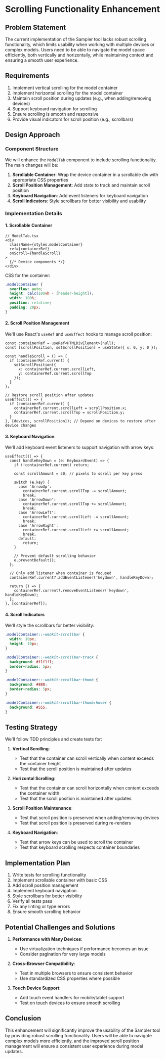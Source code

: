# Scrolling Functionality Enhancement

## Problem Statement
The current implementation of the Sampler tool lacks robust scrolling functionality, which limits usability when working with multiple devices or complex models. Users need to be able to navigate the model space efficiently, both vertically and horizontally, while maintaining context and ensuring a smooth user experience.

## Requirements
1. Implement vertical scrolling for the model container
2. Implement horizontal scrolling for the model container
3. Maintain scroll position during updates (e.g., when adding/removing devices)
4. Support keyboard navigation for scrolling
5. Ensure scrolling is smooth and responsive
6. Provide visual indicators for scroll position (e.g., scrollbars)

## Design Approach

### Component Structure
We will enhance the `ModelTab` component to include scrolling functionality. The main changes will be:

1. **Scrollable Container**: Wrap the device container in a scrollable div with appropriate CSS properties
2. **Scroll Position Management**: Add state to track and maintain scroll position
3. **Keyboard Navigation**: Add event listeners for keyboard navigation
4. **Scroll Indicators**: Style scrollbars for better visibility and usability

### Implementation Details

#### 1. Scrollable Container
```tsx
// ModelTab.tsx
<div 
  className={styles.modelContainer} 
  ref={containerRef}
  onScroll={handleScroll}
>
  {/* Device components */}
</div>
```

CSS for the container:
```css
.modelContainer {
  overflow: auto;
  height: calc(100vh - [header-height]);
  width: 100%;
  position: relative;
  padding: 20px;
}
```

#### 2. Scroll Position Management
We'll use React's `useRef` and `useEffect` hooks to manage scroll position:

```tsx
const containerRef = useRef<HTMLDivElement>(null);
const [scrollPosition, setScrollPosition] = useState({ x: 0, y: 0 });

const handleScroll = () => {
  if (containerRef.current) {
    setScrollPosition({
      x: containerRef.current.scrollLeft,
      y: containerRef.current.scrollTop
    });
  }
};

// Restore scroll position after updates
useEffect(() => {
  if (containerRef.current) {
    containerRef.current.scrollLeft = scrollPosition.x;
    containerRef.current.scrollTop = scrollPosition.y;
  }
}, [devices, scrollPosition]); // Depend on devices to restore after device changes
```

#### 3. Keyboard Navigation
We'll add keyboard event listeners to support navigation with arrow keys:

```tsx
useEffect(() => {
  const handleKeyDown = (e: KeyboardEvent) => {
    if (!containerRef.current) return;
    
    const scrollAmount = 50; // pixels to scroll per key press
    
    switch (e.key) {
      case 'ArrowUp':
        containerRef.current.scrollTop -= scrollAmount;
        break;
      case 'ArrowDown':
        containerRef.current.scrollTop += scrollAmount;
        break;
      case 'ArrowLeft':
        containerRef.current.scrollLeft -= scrollAmount;
        break;
      case 'ArrowRight':
        containerRef.current.scrollLeft += scrollAmount;
        break;
      default:
        return;
    }
    
    // Prevent default scrolling behavior
    e.preventDefault();
  };
  
  // Only add listener when container is focused
  containerRef.current?.addEventListener('keydown', handleKeyDown);
  
  return () => {
    containerRef.current?.removeEventListener('keydown', handleKeyDown);
  };
}, [containerRef]);
```

#### 4. Scroll Indicators
We'll style the scrollbars for better visibility:

```css
.modelContainer::-webkit-scrollbar {
  width: 10px;
  height: 10px;
}

.modelContainer::-webkit-scrollbar-track {
  background: #f1f1f1;
  border-radius: 5px;
}

.modelContainer::-webkit-scrollbar-thumb {
  background: #888;
  border-radius: 5px;
}

.modelContainer::-webkit-scrollbar-thumb:hover {
  background: #555;
}
```

## Testing Strategy

We'll follow TDD principles and create tests for:

1. **Vertical Scrolling**:
   - Test that the container can scroll vertically when content exceeds the container height
   - Test that the scroll position is maintained after updates

2. **Horizontal Scrolling**:
   - Test that the container can scroll horizontally when content exceeds the container width
   - Test that the scroll position is maintained after updates

3. **Scroll Position Maintenance**:
   - Test that scroll position is preserved when adding/removing devices
   - Test that scroll position is preserved during re-renders

4. **Keyboard Navigation**:
   - Test that arrow keys can be used to scroll the container
   - Test that keyboard scrolling respects container boundaries

## Implementation Plan

1. Write tests for scrolling functionality
2. Implement scrollable container with basic CSS
3. Add scroll position management
4. Implement keyboard navigation
5. Style scrollbars for better visibility
6. Verify all tests pass
7. Fix any linting or type errors
8. Ensure smooth scrolling behavior

## Potential Challenges and Solutions

1. **Performance with Many Devices**:
   - Use virtualization techniques if performance becomes an issue
   - Consider pagination for very large models

2. **Cross-Browser Compatibility**:
   - Test in multiple browsers to ensure consistent behavior
   - Use standardized CSS properties where possible

3. **Touch Device Support**:
   - Add touch event handlers for mobile/tablet support
   - Test on touch devices to ensure smooth scrolling

## Conclusion

This enhancement will significantly improve the usability of the Sampler tool by providing robust scrolling functionality. Users will be able to navigate complex models more efficiently, and the improved scroll position management will ensure a consistent user experience during model updates. 
